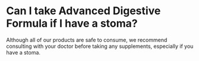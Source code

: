 # Can I take Advanced Digestive Formula if I have a stoma?

Although all of our products are safe to consume, we recommend consulting with your doctor before taking any supplements, especially if you have a stoma.
